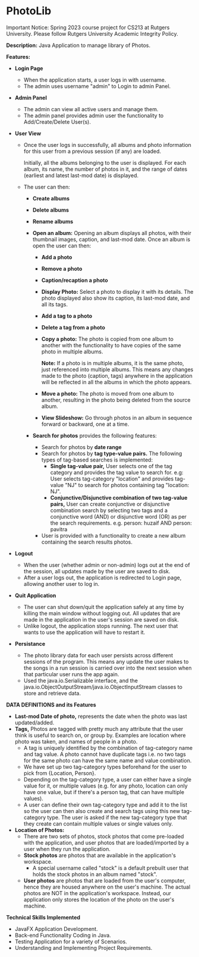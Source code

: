 # PhotoLib
Important Notice: Spring 2023 course project for CS213 at Rutgers University. Please follow Rutgers University Academic Integrity Policy.

**Description:** Java Application to manage library of Photos.

**Features:**

- **Login Page**
    - When the application starts, a user logs in with username.
    - The admin uses username "admin" to Login to admin Panel.
  
- **Admin Panel**
    - The admin can view all active users and manage them.
    - The admin panel provides admin user the functionality to Add/Create/Delete User(s).

- **User View**
    - Once the user logs in successfully, all albums and photo information for this user from a previous session (if any) are loaded. 
    
        Initially, all the albums belonging to the user is displayed. For each album, its name, the number of photos in it, and the range of dates (earliest and latest last-mod date) is displayed.
        
    - The user can then:
        - **Create albums**
        - **Delete albums**
        - **Rename albums**
        - **Open an album:** Opening an album displays all photos, with their thumbnail images, caption, and last-mod date. Once an album is open the user can then:
            - **Add a photo**
            - **Remove a photo**
            - **Caption/recaption a photo**
            - **Display Photo:** Select a photo to display it with its details. The photo displayed also show its caption, its last-mod date, and all its tags.
            - **Add a tag to a photo**
            - **Delete a tag from a photo**
            - **Copy a photo:** The photo is copied from one album to another with the functionality to have copies of the same photo in multiple albums.
        
                **Note:** If a photo is in multiple albums, it is the same photo, just referenced into multiple albums. This means any changes made to the photo (caption, tags) anywhere in the application will be reflected in all the albums in which the photo appears.

            - **Move a photo:** The photo is moved from one album to another, resulting in the photo being deleted from the source album.
            - **View Slideshow:** Go through photos in an album in sequence forward or backward, one at a time.
        
        - **Search for photos** provides the following features:
            - Search for photos by **date range**
            - Search for photos by **tag type-value pairs.** The following types of tag-based searches is implemented:
                - **Single tag-value pair,** User selects one of the tag category and provides the tag value to search for. e.g: User selects tag-category "location" and provides tag-value "NJ" to search for photos containing tag "location: NJ".
                - **Conjunctive/Disjunctive combination of two tag-value pairs,** User can create conjunctive or disjunctive combination search by selecting two tags and a conjunctive word (AND) or disjunctive word (OR) as per the search requirements. e.g. person: huzaif AND person: pavitra
            - User is provided with a functionality to create a new album containing the search results photos.

- **Logout**
    - When the user (whether admin or non-admin) logs out at the end of the session, all updates made by the user are saved to disk.
    - After a user logs out, the application is redirected to Login page, allowing another user to log in.

- **Quit Application**
    - The user can shut down/quit the application safely at any time by killing the main window without logging out. All updates that are made in the application in the user's session are saved on disk.
    - Unlike logout, the application stops running. The next user that wants to use the application will have to restart it.

- **Persistance**
    - The photo library data for each user persists across different sessions of the program. This means any update the user makes to the songs in a run session is carried over into the next session when that particular user runs the app again.
    - Used the java.io.Serializable interface, and the java.io.ObjectOutputStream/java.io.ObjectInputStream classes to store and retrieve data.

**DATA DEFINITIONS and its Features**

- **Last-mod Date of photo,** represents the date when the photo was last updated/added.
- **Tags,** Photos are tagged with pretty much any attribute that the user think is useful to search on, or group by. Examples are location where photo was taken, and names of people in a photo.
    - A tag is uniquely identified by the combination of tag-category name and tag value. A photo cannot have duplicate tags i.e. no two tags for the same photo can have the same name and value combination.
    - We have set up two tag-category types beforehand for the user to pick from {Location, Person}.
    - Depending on the tag-category type, a user can either have a single value for it, or multiple values (e.g. for any photo, location can only have one value, but if there's a person tag, that can have multiple values).
    - A user can define their own tag-category type and add it to the list so the user can then also create and search tags using this new tag-category type. The user is asked if the new tag-category type that they create can contain multiple values or single values only.
- **Location of Photos:**
    - There are two sets of photos, stock photos that come pre-loaded with the application, and user photos that are loaded/imported by a user when they run the application.
    - **Stock photos** are photos that are available in the application's workspace.
      - A special username called "stock" is a default prebuilt user that holds the stock photos in an album named "stock".
    - **User photos** are photos that are loaded from the user's computer, hence they are housed anywhere on the user's machine. The actual photos are NOT in the application's workspace. Instead, our application only stores the location of the photo on the user's machine.

**Technical Skills Implemented**

- JavaFX Application Development.
- Back-end Functionality Coding in Java.
- Testing Application for a variety of Scenarios.
- Understanding and Implementing Project Requirements.